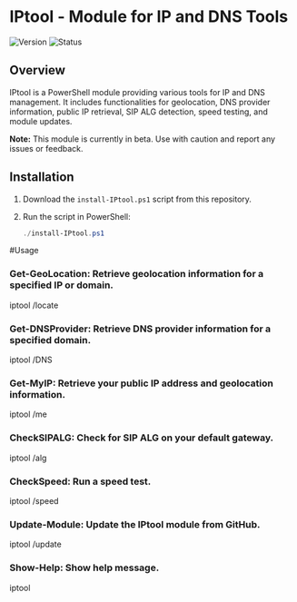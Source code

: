 # IPtool - Module for IP and DNS Tools

![Version](https://img.shields.io/badge/version-1.2.0-blue)
![Status](https://img.shields.io/badge/status-beta-yellow)

## Overview

IPtool is a PowerShell module providing various tools for IP and DNS management. It includes functionalities for geolocation, DNS provider information, public IP retrieval, SIP ALG detection, speed testing, and module updates.

**Note:** This module is currently in beta. Use with caution and report any issues or feedback.

## Installation

1. Download the `install-IPtool.ps1` script from this repository.
2. Run the script in PowerShell:

   ```powershell
   ./install-IPtool.ps1
#Usage

### Get-GeoLocation: Retrieve geolocation information for a specified IP or domain.
iptool <ipOrDomain> /locate

### Get-DNSProvider: Retrieve DNS provider information for a specified domain.
iptool <ipOrDomain> /DNS

### Get-MyIP: Retrieve your public IP address and geolocation information.
iptool /me

### CheckSIPALG: Check for SIP ALG on your default gateway.
iptool /alg

### CheckSpeed: Run a speed test.
iptool /speed

### Update-Module: Update the IPtool module from GitHub.
iptool /update

### Show-Help: Show help message.
iptool

